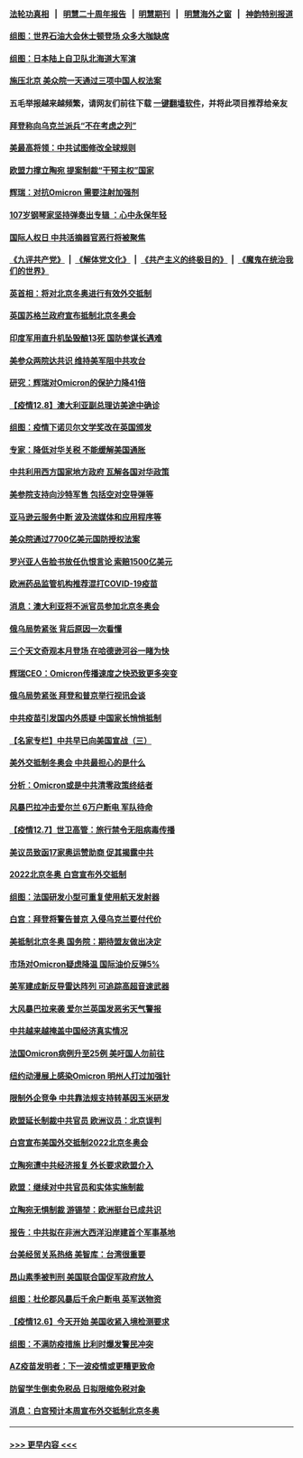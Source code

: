 #### [法轮功真相](https://github.com/gfw-breaker/truth/blob/master/README.md?t=0) &nbsp;&nbsp;|&nbsp;&nbsp; [明慧二十周年报告](https://github.com/gfw-breaker/mh-reports/blob/master/README.md?t=0) &nbsp;&nbsp;|&nbsp;&nbsp;[明慧期刊](https://github.com/gfw-breaker/mh-qikan) &nbsp;&nbsp;|&nbsp;&nbsp; [明慧海外之窗](https://github.com/gfw-breaker/mh-news/blob/master/README.md?t=0) &nbsp;&nbsp;|&nbsp;&nbsp; [神韵特别报道](https://github.com/gfw-breaker/mh-news/blob/master/shenyun.md?t=0)
#### [组图：世界石油大会休士顿登场 众多大咖缺席](../pages/nsc418/n13424379.md?t=12091401) 
#### [组图：日本陆上自卫队北海道大军演](../pages/nsc418/n13424007.md?t=12091401) 
#### [施压北京 美众院一天通过三项中国人权法案](../pages/nsc418/n13425410.md?t=12091401) 
#### 五毛举报越来越频繁，请网友们前往下载 [一键翻墙软件](https://github.com/gfw-breaker/ssr-accounts)，并将此项目推荐给亲友
#### [拜登称向乌克兰派兵“不在考虑之列”](../pages/nsc418/n13425319.md?t=12091401) 
#### [美最高将领：中共试图修改全球规则](../pages/nsc418/n13425027.md?t=12091401) 
#### [欧盟力撑立陶宛 提案制裁“干预主权”国家](../pages/nsc418/n13424824.md?t=12091401) 
#### [辉瑞：对抗Omicron 需要注射加强剂](../pages/nsc418/n13424656.md?t=12091401) 
#### [107岁钢琴家坚持弹奏出专辑 ：心中永保年轻](../pages/nsc418/n13423941.md?t=12091401) 
#### [国际人权日 中共活摘器官恶行将被聚焦](../pages/nsc418/n13424502.md?t=12091401) 
#### [《九评共产党》](https://github.com/begood0513/9ping.md/blob/master/README.md) &nbsp;|&nbsp; [《解体党文化》](../../../../jtdwh.md/blob/master/README.md)  &nbsp;|&nbsp; [《共产主义的终极目的》](../../../../gczydzjmd.md/blob/master/README.md) &nbsp;|&nbsp; [《魔鬼在统治我们的世界》](../../../../mgztzwmdsj.md/blob/master/README.md) 
#### [英首相：将对北京冬奥进行有效外交抵制](../pages/nsc418/n13424568.md?t=12091401) 
#### [英国苏格兰政府宣布抵制北京冬奥会](../pages/nsc418/n13424277.md?t=12091401) 
#### [印度军用直升机坠毁酿13死 国防参谋长遇难](../pages/nsc418/n13424258.md?t=12091401) 
#### [美参众两院达共识 维持美军阻中共攻台](../pages/nsc418/n13424450.md?t=12091401) 
#### [研究：辉瑞对Omicron的保护力降41倍](../pages/nsc418/n13424111.md?t=12091401) 
#### [【疫情12.8】澳大利亚副总理访美途中确诊](../pages/nsc418/n13424001.md?t=12091401) 
#### [组图：疫情下诺贝尔文学奖改在英国颁发](../pages/nsc418/n13421894.md?t=12091401) 
#### [专家：降低对华关税 不能缓解美国通胀](../pages/nsc418/n13423685.md?t=12091401) 
#### [中共利用西方国家地方政府 瓦解各国对华政策](../pages/nsc418/n13423200.md?t=12091401) 
#### [美参院支持向沙特军售 包括空对空导弹等](../pages/nsc418/n13423292.md?t=12091401) 
#### [亚马逊云服务中断 波及流媒体和应用程序等](../pages/nsc418/n13423186.md?t=12091401) 
#### [美众院通过7700亿美元国防授权法案](../pages/nsc418/n13423184.md?t=12091401) 
#### [罗兴亚人告脸书放任仇恨言论 索赔1500亿美元](../pages/nsc418/n13422903.md?t=12091401) 
#### [欧洲药品监管机构推荐混打COVID-19疫苗](../pages/nsc418/n13422647.md?t=12091401) 
#### [消息：澳大利亚将不派官员参加北京冬奥会](../pages/nsc418/n13422753.md?t=12091401) 
#### [俄乌局势紧张 背后原因一次看懂](../pages/nsc418/n13422347.md?t=12091401) 
#### [三个天文奇观本月登场 在哈德逊河谷一睹为快](../pages/nsc418/n13422543.md?t=12091401) 
#### [辉瑞CEO：Omicron传播速度之快恐致更多突变](../pages/nsc418/n13422517.md?t=12091401) 
#### [俄乌局势紧张 拜登和普京举行视讯会谈](../pages/nsc418/n13422512.md?t=12091401) 
#### [中共疫苗引发国内外质疑 中国家长悄悄抵制](../pages/nsc418/n13422482.md?t=12091401) 
#### [【名家专栏】中共早已向美国宣战（三）](../pages/nsc418/n13422075.md?t=12091401) 
#### [美外交抵制冬奥会 中共最担心的是什么](../pages/nsc418/n13422442.md?t=12091401) 
#### [分析：Omicron或是中共清零政策终结者](../pages/nsc418/n13422376.md?t=12091401) 
#### [风暴巴拉冲击爱尔兰 6万户断电 军队待命](../pages/nsc418/n13422026.md?t=12091401) 
#### [【疫情12.7】世卫高管：旅行禁令无阻病毒传播](../pages/nsc418/n13421760.md?t=12091401) 
#### [美议员致函17家奥运赞助商 促其揭露中共](../pages/nsc418/n13422138.md?t=12091401) 
#### [2022北京冬奥 白宫宣布外交抵制](../pages/nsc418/n13421980.md?t=12091401) 
#### [组图：法国研发小型可重复使用航天发射器](../pages/nsc418/n13421713.md?t=12091401) 
#### [白宫：拜登将警告普京 入侵乌克兰要付代价](../pages/nsc418/n13421646.md?t=12091401) 
#### [美抵制北京冬奥 国务院：期待盟友做出决定](../pages/nsc418/n13421518.md?t=12091401) 
#### [市场对Omicron疑虑降温 国际油价反弹5%](../pages/nsc418/n13420944.md?t=12091401) 
#### [美军建成新反导雷达阵列 可追踪高超音速武器](../pages/nsc418/n13421171.md?t=12091401) 
#### [大风暴巴拉来袭 爱尔兰英国发恶劣天气警报](../pages/nsc418/n13420501.md?t=12091401) 
#### [中共越来越掩盖中国经济真实情况](../pages/nsc418/n13420493.md?t=12091401) 
#### [法国Omicron病例升至25例 美吁国人勿前往](../pages/nsc418/n13420559.md?t=12091401) 
#### [纽约动漫展上感染Omicron 明州人打过加强针](../pages/nsc418/n13420529.md?t=12091401) 
#### [限制外企竞争 中共靠法规支持转基因玉米研发](../pages/nsc418/n13420178.md?t=12091401) 
#### [欧盟延长制裁中共官员 欧洲议员：北京误判](../pages/nsc418/n13420409.md?t=12091401) 
#### [白宫宣布美国外交抵制2022北京冬奥会](../pages/nsc418/n13420408.md?t=12091401) 
#### [立陶宛遭中共经济报复 外长要求欧盟介入](../pages/nsc418/n13420414.md?t=12091401) 
#### [欧盟：继续对中共官员和实体实施制裁](../pages/nsc418/n13420338.md?t=12091401) 
#### [立陶宛无惧制裁 游锡堃：欧洲挺台已成共识](../pages/nsc418/n13419821.md?t=12091401) 
#### [报告：中共拟在非洲大西洋沿岸建首个军事基地](../pages/nsc418/n13420012.md?t=12091401) 
#### [台美经贸关系热络 美智库：台湾很重要](../pages/nsc418/n13419968.md?t=12091401) 
#### [昂山素季被判刑 美国联合国促军政府放人](../pages/nsc418/n13420176.md?t=12091401) 
#### [组图：杜伦郡风暴后千余户断电 英军送物资](../pages/nsc418/n13420083.md?t=12091401) 
#### [【疫情12.6】今天开始 美国收紧入境检测要求](../pages/nsc418/n13419617.md?t=12091401) 
#### [组图：不满防疫措施 比利时爆发警民冲突](../pages/nsc418/n13419862.md?t=12091401) 
#### [AZ疫苗发明者：下一波疫情或更糟更致命](../pages/nsc418/n13420010.md?t=12091401) 
#### [防留学生倒卖免税品 日拟限缩免税对象](../pages/nsc418/n13419910.md?t=12091401) 
#### [消息：白宫预计本周宣布外交抵制北京冬奥](../pages/nsc418/n13419535.md?t=12091401) 

----
#### [ >>> 更早内容 <<< ](../indexes/nsc418-earlier.md)
